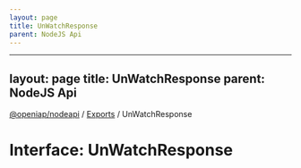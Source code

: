 ```yaml
---
layout: page
title: UnWatchResponse
parent: NodeJS Api
---
```

---
layout: page
title: UnWatchResponse
parent: NodeJS Api
---
[@openiap/nodeapi](../README.md) / [Exports](../modules.md) / UnWatchResponse

# Interface: UnWatchResponse
